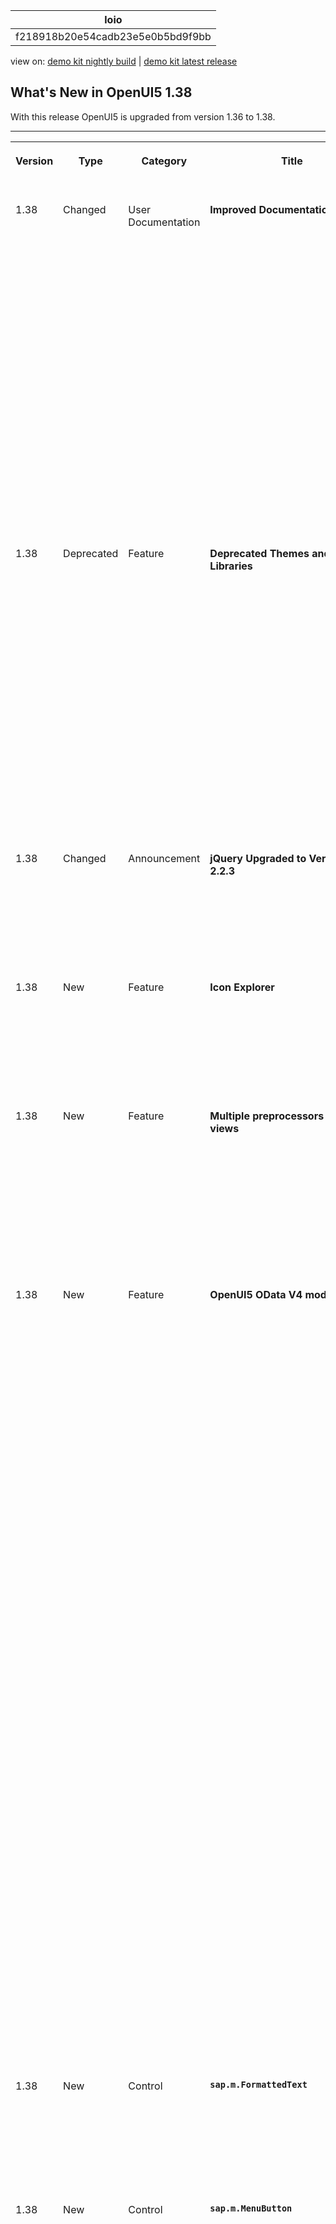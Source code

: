 <!-- loiof218918b20e54cadb23e5e0b5bd9f9bb -->

| loio |
| -----|
| f218918b20e54cadb23e5e0b5bd9f9bb |

<div id="loio">

view on: [demo kit nightly build](https://sdk.openui5.org/nightly/#/topic/f218918b20e54cadb23e5e0b5bd9f9bb) | [demo kit latest release](https://sdk.openui5.org/topic/f218918b20e54cadb23e5e0b5bd9f9bb)</div>

## What's New in OpenUI5 1.38

With this release OpenUI5 is upgraded from version 1.36 to 1.38.

****


<table>
<tr>
<th valign="top">

Version



</th>
<th valign="top">

Type



</th>
<th valign="top">

Category



</th>
<th valign="top">

Title



</th>
<th valign="top">

Description



</th>
<th valign="top">

Action



</th>
<th valign="top">

Available as of



</th>
</tr>
<tr>
<td valign="top">

1.38 



</td>
<td valign="top">

Changed 



</td>
<td valign="top">

User Documentation 



</td>
<td valign="top">

**Improved Documentation** 



</td>
<td valign="top">

**Improved Documentation**

Thanks a lot to all of you who have used the Demo Kit feedback function! We have received lots of comments, many of which regarding our tutorials, and are continuously improving the documentation based on your findings.

Please carry on giving us your feedback: even though we cannot update the documentation straight away, your feedback will be considered in the next version!

New or reworked documentation chapters that are not mentioned in the following sections:

-   Chapter [Routing and Navigation](Routing_and_Navigation_3d18f20.md) is now updated and reworked.


<sub>Changed•User Documentation•Info Only•1.38</sub>



</td>
<td valign="top">

Info Only



</td>
<td valign="top">

2016-06-29



</td>
</tr>
<tr>
<td valign="top">

1.38 



</td>
<td valign="top">

Deprecated 



</td>
<td valign="top">

Feature 



</td>
<td valign="top">

**Deprecated Themes and Libraries** 



</td>
<td valign="top">

**Deprecated Themes and Libraries**

The following libraries are deprecated as of this version:

-   `sap.ui.commons`

-   `sap.ui.ux3`

-   `sap.makit`


The following themes are also deprecated as of this version:

-   `sap_ux`

-   `sap_platinum`

-   `sap_goldreflection`


For more information, see [Deprecated Themes and Libraries](Deprecated_Themes_and_Libraries_a87ca84.md).

<sub>Deprecated•Feature•Info Only•1.38</sub>



</td>
<td valign="top">

Info Only 



</td>
<td valign="top">

2016-06-29



</td>
</tr>
<tr>
<td valign="top">

1.38 



</td>
<td valign="top">

Changed 



</td>
<td valign="top">

Announcement 



</td>
<td valign="top">

**jQuery Upgraded to Version 2.2.3** 



</td>
<td valign="top">

**jQuery Upgraded to Version 2.2.3**

jQuery has been upgraded to version 2.2.3. This upgrade may have an impact on apps developed with OpenUI5.

<sub>Changed•Announcement•Info Only•1.38</sub>



</td>
<td valign="top">

Info Only 



</td>
<td valign="top">

2016-06-29



</td>
</tr>
<tr>
<td valign="top">

1.38 



</td>
<td valign="top">

New 



</td>
<td valign="top">

Feature 



</td>
<td valign="top">

**Icon Explorer** 



</td>
<td valign="top">

**Icon Explorer**

We have 46 new icons, and some existing icons have been redesigned - check the [Icon Explorer](https://sdk.openui5.org/test-resources/sap/m/demokit/iconExplorer/webapp/index.html) in the Demo Kit for details.

<sub>New•Feature•Info Only•1.38</sub>



</td>
<td valign="top">

Info Only 



</td>
<td valign="top">

2016-06-29



</td>
</tr>
<tr>
<td valign="top">

1.38 



</td>
<td valign="top">

New 



</td>
<td valign="top">

Feature 



</td>
<td valign="top">

**Multiple preprocessors for XML views** 



</td>
<td valign="top">

**Multiple preprocessors for XML views**

We have enhanced the XML view so that it is now capable of running more than one preprocessor per hook. Additionally, the new hook `viewxml` has been introduced. For more information, see [Preprocessing XML Views](Preprocessing_XML_Views_48b81b9.md).

<sub>New•Feature•Info Only•1.38</sub>



</td>
<td valign="top">

Info Only 



</td>
<td valign="top">

2016-06-29



</td>
</tr>
<tr>
<td valign="top">

1.38 



</td>
<td valign="top">

New 



</td>
<td valign="top">

Feature 



</td>
<td valign="top">

**OpenUI5 OData V4 model** 



</td>
<td valign="top">

**OpenUI5 OData V4 model**

We are providing an initial version of the OpenUI5 OData V4 Model. This model supports the following:

-   Read access

-   Updating properties of OData entities via two-way-binding

-   Operation \(function and action\) execution

-   Grouping data requests in a batch request

-   Server-side sorting and filtering


> ### Restriction:  
> This is the first version of the OpenUI5 OData V4 model. Due to its limited feature scope, we recommend you do not use this release to develop applications that are to be used in production systems. Please look at the detailed documentation of the features, as certain parts of a feature may be missing which you might expect as given. While our intention was to be compatible with existing controls, existing controls might not work due to small incompatibilities compared to `sap.ui.model.odata.(v2.)ODataModel`, or due to missing features in the model. Up to now, only limited tests with controls have been done with the OpenUI5 OData V4 model. The interface for applications has been changed to make usage of the model easier and more efficient. A summary of these changes is documented in the section [Changes Compared to OData V2 Model](Changes_Compared_to_OData_V2_Model_abd4d7c.md).

For more information, see [OData V4 Model](OData_V4_Model_5de13cf.md), the [API Reference](https://sdk.openui5.org/api/sap.ui.model.odata.v4), and the [Samples](https://sdk.openui5.org/entity/sap.ui.model.odata.v4.ODataModel).

<sub>New•Feature•Info Only•1.38</sub>



</td>
<td valign="top">

Info Only 



</td>
<td valign="top">

2016-06-29



</td>
</tr>
<tr>
<td valign="top">

1.38 



</td>
<td valign="top">

New 



</td>
<td valign="top">

Control 



</td>
<td valign="top">

**`sap.m.FormattedText`** 



</td>
<td valign="top">

**`sap.m.FormattedText`**

You can use this control to display formatted texts in HTML format.

For more information, see the [API Reference](https://sdk.openui5.org/api/sap.m.FormattedText) and the [Samples](https://sdk.openui5.org/entity/sap.m.FormattedText).

<sub>New•Control•Info Only•1.38</sub>



</td>
<td valign="top">

Info Only 



</td>
<td valign="top">

2016-06-29



</td>
</tr>
<tr>
<td valign="top">

1.38 



</td>
<td valign="top">

New 



</td>
<td valign="top">

Control 



</td>
<td valign="top">

**`sap.m.MenuButton`** 



</td>
<td valign="top">

**`sap.m.MenuButton`**

The control opens a hierarchical menu and enables quick triggering of the last action of the menu item selected. In `Regular` mode it always opens the menu, whereas in `Split` mode it can be also used directly as a button to trigger the currently displayed menu item’s action. In `Split` mode it can display either the default menu item or the last selected one.

-   Regular Mode

    ![](images/loio69b18052e57e48538fa02229ff7e43f7_HiRes.png)

-   Split Mode

    ![](images/loio3fb088782e4e49bab3f05920066794c1_HiRes.png)


For more information, see the [API Reference](https://sdk.openui5.org/api/sap.m.MenuButton) and the [Sample](https://sdk.openui5.org/entity/sap.m.MenuButton/sample/sap.m.sample.MenuButton).

<sub>New•Control•Info Only•1.38</sub>



</td>
<td valign="top">

Info Only 



</td>
<td valign="top">

2016-06-29



</td>
</tr>
<tr>
<td valign="top">

1.38 



</td>
<td valign="top">

New 



</td>
<td valign="top">

Control 



</td>
<td valign="top">

**`sap.m.ObjectMarker`** 



</td>
<td valign="top">

**`sap.m.ObjectMarker`**

The `ObjectMarker` control represents the status of an object with icon and/or text. It can be interactive \(as a link\) or non-interactive. It has the following predefined types:

-   `Flagged`

-   `Favorite`

-   `Draft`

-   `Locked`

-   `Unsaved`


An object might have multiple `ObjectMarker`s at the same time but the editing states \(`Locked`, `Draft`, and `Unsaved`\) are mutually exclusive.

![](images/loio63be65114f584a01bda20eb866894ace_HiRes.png)

For more information, see the [API Reference](https://sdk.openui5.org/api/sap.m.ObjectMarker) and the [Samples](https://sdk.openui5.org/entity/sap.m.ObjectMarker).

<sub>New•Control•Info Only•1.38</sub>



</td>
<td valign="top">

Info Only 



</td>
<td valign="top">

2016-06-29



</td>
</tr>
<tr>
<td valign="top">

1.38 



</td>
<td valign="top">

New 



</td>
<td valign="top">

Control 



</td>
<td valign="top">

**`sap.m.RangeSlider`** 



</td>
<td valign="top">

**`sap.m.RangeSlider`**

**`sap.m.RangeSlider`** is a new input control that is used to select a range of values. The `RangeSlider` has two slider handles that can be moved along a predefined numerical range scale. This control extends the `sap.m.Slider` and introduces additional functionality.

![](images/loiod6a92b6c14db4bbab8d0a845489155e6_HiRes.png)

<sub>New•Control•Info Only•1.38</sub>



</td>
<td valign="top">

Info Only 



</td>
<td valign="top">

2016-06-29



</td>
</tr>
<tr>
<td valign="top">

1.38 



</td>
<td valign="top">

New 



</td>
<td valign="top">

Control 



</td>
<td valign="top">

**`sap.m.StepInput`** 



</td>
<td valign="top">

**`sap.m.StepInput`**

The `StepInput` control allows the user to change the input value with a predefined step. The value can be changed using the increment/decrement buttons or keys on the keyboard. On the desktop, when using the keyboard [PgUp\] and [PgDn\] keys, the value increases/decreases two steps at a time.

![](images/loio40eb4db5863944c88839db0ff3d7e6cb_HiRes.png)

For more information, see the [API Reference](https://sdk.openui5.org/api/sap.m.StepInput) and the [Samples](https://sdk.openui5.org/entity/sap.m.StepInput).

<sub>New•Control•Info Only•1.38</sub>



</td>
<td valign="top">

Info Only 



</td>
<td valign="top">

2016-06-29



</td>
</tr>
<tr>
<td valign="top">

1.38 



</td>
<td valign="top">

New 



</td>
<td valign="top">

Control 



</td>
<td valign="top">

**`sap.ui.layout.ResponsiveSplitter`** 



</td>
<td valign="top">

**`sap.ui.layout.ResponsiveSplitter`**

**`sap.ui.layout.ResponsiveSplitter`** is a layout control that is used to visually divide the content of its parent. The control is responsive and can adjust its contents to any screen size. On smaller screens, pagination is used to allow navigation to all splitter panes.

![](images/loio542861b7dc7c452a994fe98beadf6d10_HiRes.png)

For more information, see the [API Reference](https://sdk.openui5.org/api/sap.ui.layout.ResponsiveSplitter) and the [Samples](https://sdk.openui5.org/entity/sap.ui.layout.ResponsiveSplitter).

<sub>New•Control•Info Only•1.38</sub>



</td>
<td valign="top">

Info Only 



</td>
<td valign="top">

2016-06-29



</td>
</tr>
<tr>
<td valign="top">

1.38 



</td>
<td valign="top">

Changed 



</td>
<td valign="top">

Feature 



</td>
<td valign="top">

**One page acceptance test \(OPA\)** 



</td>
<td valign="top">

**One page acceptance test \(OPA\)**

The `Press` and `EnterText` actions now support a larger number of controls and can now be executed on embedded controls by specifying the control suffix. For more information, see the API Reference for [`Press`](https://sdk.openui5.org/api/sap.ui.test.actions.Press) and [`EnterText`](https://sdk.openui5.org/api/sap.ui.test.actions.EnterText) and the [Sample](https://sdk.openui5.org/entity/sap.ui.test.Opa5/sample/sap.ui.core.sample.OpaAction).

<sub>Changed•Feature•Info Only•1.38</sub>



</td>
<td valign="top">

Info Only 



</td>
<td valign="top">

2016-06-29



</td>
</tr>
<tr>
<td valign="top">

1.38 



</td>
<td valign="top">

Changed 



</td>
<td valign="top">

Control 



</td>
<td valign="top">

**`sap.m.ComboBox`** 



</td>
<td valign="top">

**`sap.m.ComboBox`**

-   Is now supported on mobile phones. The list of available values will open as a full-screen dialog on small devices.

-   The new `loadItem` event makes it possible to defer initialization of items in the `ComboBox` dropdown list control to a point in time when the items are required. This helps to improve performance.

    For more information, see the [Samples](https://sdk.openui5.org/entity/sap.m.ComboBox).


<sub>Changed•Control•Info Only•1.38</sub>



</td>
<td valign="top">

Info Only 



</td>
<td valign="top">

2016-06-29



</td>
</tr>
<tr>
<td valign="top">

1.38 



</td>
<td valign="top">

Changed 



</td>
<td valign="top">

Control 



</td>
<td valign="top">

**`sap.m.DatePicker / sap.m.DateTimePicker / sap.m.PlanningCalendar / sap.ui.unified.Calendar`** 



</td>
<td valign="top">

**`sap.m.DatePicker / sap.m.DateTimePicker / sap.m.PlanningCalendar / sap.ui.unified.Calendar`**

You can now set minimum and maximum dates to limit the range of available dates.

For more information, see the API Reference for [`sap.m.DatePicker`](https://sdk.openui5.org/api/sap.m.DatePicker), [`sap.m.DateTimePicker`](https://sdk.openui5.org/api/sap.m.DateTimePicker), [`sap.m.PlanningCalendar`](https://sdk.openui5.org/api/sap.m.PlanningCalendar), and [`sap.ui.unified.Calendar`](https://sdk.openui5.org/api/sap.ui.unified.Calendar), and the samples for [`sap.m.DatePicker`](https://sdk.openui5.org/entity/sap.m.DatePicker/sample/sap.m.sample.DatePicker), [`sap.m.PlanningCalendar`](https://sdk.openui5.org/entity/sap.m.PlanningCalendar/sample/sap.m.sample.PlanningCalendarMinMax), and [`sap.ui.unified.Calendar`](https://sdk.openui5.org/entity/sap.ui.unified.Calendar/sample/sap.ui.unified.sample.CalendarMinMax).

<sub>Changed•Control•Info Only•1.38</sub>



</td>
<td valign="top">

Info Only 



</td>
<td valign="top">

2016-06-29



</td>
</tr>
<tr>
<td valign="top">

1.38 



</td>
<td valign="top">

Changed 



</td>
<td valign="top">

Control 



</td>
<td valign="top">

**`sap.m.GenericTile`** 



</td>
<td valign="top">

**`sap.m.GenericTile`** 

The `GenericTile` control has a new responsive design that significantly improves the user experience, it has also been optimized for larger smartphones. The `GenericTile` adjusts its size to fit all the different display sizes of the current devices supported by OpenUI5 \(see [Browser and Platform Support](Browser_and_Platform_Support_74b59ef.md)\). The main changes are the tile size, font size, padding, the new `ImageContent` control, and new samples showing the variety of use cases for the `GenericTile`.

The `sap.m.ImageContent` control can be used to include images in a tile. It can be embedded in the content area of the `GenericTile` control.

For more information, see [Generic Tile](Generic_Tile_a1998ec.md), the API Reference for [`sap.m.GenericTile`](https://sdk.openui5.org/api/sap.m.GenericTile) and [`sap.m.ImageContent`](https://sdk.openui5.org/api/sap.m.ImageContent), and the samples for [`GenericTile`](https://sdk.openui5.org/entity/sap.m.GenericTile) and [`ImageContent`](https://sdk.openui5.org/entity/sap.m.ImageContent).

<sub>Changed•Control•Info Only•1.38</sub>



</td>
<td valign="top">

Info Only 



</td>
<td valign="top">

2016-06-29



</td>
</tr>
<tr>
<td valign="top">

1.38 



</td>
<td valign="top">

Changed 



</td>
<td valign="top">

Control 



</td>
<td valign="top">

**`sap.m.List / sap.m.Table`** 



</td>
<td valign="top">

**`sap.m.List / sap.m.Table`**

The new `keyboardMode` property for the `List` and `Table` controls determines the keyboard handling for these controls. The `Navigation` value of the property enables a mode that allows you to navigate within a large number of items, for example, table cells, using the tab key, whereas the `Edit` mode can be used to edit a limited number of items.

<sub>Changed•Control•Info Only•1.38</sub>



</td>
<td valign="top">

Info Only 



</td>
<td valign="top">

2016-06-29



</td>
</tr>
<tr>
<td valign="top">

1.38 



</td>
<td valign="top">

Changed 



</td>
<td valign="top">

Control 



</td>
<td valign="top">

**`sap.m.MaskInput`** 



</td>
<td valign="top">

**`sap.m.MaskInput`**

You can now use escape characters in the `MaskInput` definition to be able to use the predefined rule characters as immutable ones.

<sub>Changed•Control•Info Only•1.38</sub>



</td>
<td valign="top">

Info Only 



</td>
<td valign="top">

2016-06-29



</td>
</tr>
<tr>
<td valign="top">

1.38 



</td>
<td valign="top">

Changed 



</td>
<td valign="top">

Control 



</td>
<td valign="top">

**`sap.m.MessagePopover`** 



</td>
<td valign="top">

**`sap.m.MessagePopover`**

**`sap.m.MessagePopover`** has been improved and can now be resized. Resizing is only possible when the `MessagePopover` is opened from the footer on a desktop.

![](images/loio8443028265c54ddaa40cd223bf401d2f_HiRes.png)

<sub>Changed•Control•Info Only•1.38</sub>



</td>
<td valign="top">

Info Only 



</td>
<td valign="top">

2016-06-29



</td>
</tr>
<tr>
<td valign="top">

1.38 



</td>
<td valign="top">

Changed 



</td>
<td valign="top">

Control 



</td>
<td valign="top">

**`sap.m.NotificationListItem`** 



</td>
<td valign="top">

**`sap.m.NotificationListItem`**

The control has two improvements:

-   The control responsiveness is updated for better usability on large screens \(more than 640 pixels width\) – the buttons are now located on the right side of the text.

-   The *Show More* button for toggling expand/collapse mode can now be hidden with the use of the new property `hideShowMoreButton`.


For more information, see the [API Reference](https://sdk.openui5.org/api/sap.m.NotificationListItem) and the [Samples](https://sdk.openui5.org/entity/sap.m.NotificationListItem).

<sub>Changed•Control•Info Only•1.38</sub>



</td>
<td valign="top">

Info Only 



</td>
<td valign="top">

2016-06-29



</td>
</tr>
<tr>
<td valign="top">

1.38 



</td>
<td valign="top">

Changed 



</td>
<td valign="top">

Control 



</td>
<td valign="top">

**`sap.m.Popover`** 



</td>
<td valign="top">

**`sap.m.Popover`**

**`sap.m.Popover`** has four new values for its `PlacementType`:

-   `PreferredBottomOrFlip`

-   `PreferredLeftOrFlip`

-   `PreferredRightOrFlip`

-   `PreferredTopOrFlip`


They determine the preferred position of the `Popover` and how it behaves when there is insufficient space for it on the screen. These properties allow the `Popover` to flip over and cover some of the content below it.

For more information, see the [API Reference](https://sdk.openui5.org/api/sap.m.PlacementType) and the [Samples](https://sdk.openui5.org/entity/sap.m.PlacementType).

<sub>Changed•Control•Info Only•1.38</sub>



</td>
<td valign="top">

Info Only 



</td>
<td valign="top">

2016-06-29



</td>
</tr>
<tr>
<td valign="top">

1.38 



</td>
<td valign="top">

Changed 



</td>
<td valign="top">

Control 



</td>
<td valign="top">

**`sap.m.TextArea`** 



</td>
<td valign="top">

**`sap.m.TextArea`**

**`sap.m.TextArea`** can now grow and shrink to adapt to the entered text.

For more information, see the [API Reference](https://sdk.openui5.org/api/sap.m.TextArea) and the [Sample](https://sdk.openui5.org/entity/sap.m.TextArea/sample/sap.m.sample.TextAreaGrowing).

<sub>Changed•Control•Info Only•1.38</sub>



</td>
<td valign="top">

Info Only 



</td>
<td valign="top">

2016-06-29



</td>
</tr>
<tr>
<td valign="top">

1.38 



</td>
<td valign="top">

Changed 



</td>
<td valign="top">

Control 



</td>
<td valign="top">

**`sap.m.UploadCollection`** 



</td>
<td valign="top">

**`sap.m.UploadCollection`**

To upload a new version of a file to the `UploadCollection` list, the `openFileDialog` method is available. You can provide a pushbutton in the header area and if one entry in the `UploadCollection` list is selected, the API method will be called.

For more information, see the [API Reference](https://sdk.openui5.org/api/sap.m.UploadCollection) and the [Sample](https://sdk.openui5.org/entity/sap.m.UploadCollection).

<sub>Changed•Control•Info Only•1.38</sub>



</td>
<td valign="top">

Info Only 



</td>
<td valign="top">

2016-06-29



</td>
</tr>
<tr>
<td valign="top">

1.38 



</td>
<td valign="top">

Changed 



</td>
<td valign="top">

Control 



</td>
<td valign="top">

**`sap.m.ViewSettingsDialog`** 



</td>
<td valign="top">

**`sap.m.ViewSettingsDialog`**

The `ViewSettingsDialog` control now gives you the opportunity to modify filter detail page items on the fly with the help of the new event `filterDetailPageOpened`. This event is fired each time after the filter detail page is accessed, notifying the outside world that the page is loaded along with the information for which filter the respective details are displayed. This allows a handler to be attached that alters the filter detail items aggregation.

For more information, see the [API Reference](https://sdk.openui5.org/api/sap.m.ViewSettingsDialog).

<sub>Changed•Control•Info Only•1.38</sub>



</td>
<td valign="top">

Info Only 



</td>
<td valign="top">

2016-06-29



</td>
</tr>
<tr>
<td valign="top">

1.38 



</td>
<td valign="top">

Changed 



</td>
<td valign="top">

Control 



</td>
<td valign="top">

**`sap.tnt.SideNavigation`** 



</td>
<td valign="top">

**`sap.tnt.SideNavigation`**

Root items with no children can now be opened with a single click when the `SideNavigation` control is in collapsed mode.

<sub>Changed•Control•Info Only•1.38</sub>



</td>
<td valign="top">

Info Only 



</td>
<td valign="top">

2016-06-29



</td>
</tr>
<tr>
<td valign="top">

1.38 



</td>
<td valign="top">

Changed 



</td>
<td valign="top">

Control 



</td>
<td valign="top">

**`sap.tnt.ToolPage`** 



</td>
<td valign="top">

**`sap.tnt.ToolPage`**

Animation is now added when expanding and collapsing the `SideNavigation` control within the `ToolPage`.

For more information, see the [Sample](https://sdk.openui5.org/entity/sap.tnt.ToolPage/sample/sap.tnt.sample.ToolPage).

<sub>Changed•Control•Info Only•1.38</sub>



</td>
<td valign="top">

Info Only 



</td>
<td valign="top">

2016-06-29



</td>
</tr>
<tr>
<td valign="top">

1.38 



</td>
<td valign="top">

Changed 



</td>
<td valign="top">

Control 



</td>
<td valign="top">

**`sap.ui.commons.ColorPicker`** 



</td>
<td valign="top">

**`sap.ui.commons.ColorPicker`**

**`sap.ui.commons.ColorPicker`** supports HSL \(Hue Saturation and Lightness\) mode. This mode works better with modern browsers and it does not require intermediate conversion back to RGB. Additionally, there is a new input field for the `alpha` \(transparency\) value for more precise color definition.

![](images/loioafef27d2b0ef41b1b8dfa7517047bda8_HiRes.png)

<sub>Changed•Control•Info Only•1.38</sub>



</td>
<td valign="top">

Info Only 



</td>
<td valign="top">

2016-06-29



</td>
</tr>
<tr>
<td valign="top">

1.38 



</td>
<td valign="top">

Changed 



</td>
<td valign="top">

Control 



</td>
<td valign="top">

**`sap.ui.layout.Form / sap.ui.layout.SimpleForm`** 



</td>
<td valign="top">

**`sap.ui.layout.Form / sap.ui.layout.SimpleForm`**

You can now add a toolbar to a form container or the form itself.

For more information, see the [Sample](https://sdk.openui5.org/entity/sap.ui.layout.form.Form/sample/sap.ui.layout.sample.FormToolbar).

<sub>Changed•Control•Info Only•1.38</sub>



</td>
<td valign="top">

Info Only 



</td>
<td valign="top">

2016-06-29



</td>
</tr>
<tr>
<td valign="top">

1.38 



</td>
<td valign="top">

Deleted 



</td>
<td valign="top">

Control 



</td>
<td valign="top">

**`sap.ui.table.DataTable`** 



</td>
<td valign="top">

**`sap.ui.table.DataTable`**

**`sap.ui.table.DataTable`** has been deleted.

<sub>Deleted•Control•Info Only•1.38</sub>



</td>
<td valign="top">

Info Only 



</td>
<td valign="top">

2016-06-29



</td>
</tr>
<tr>
<td valign="top">

1.38 



</td>
<td valign="top">

Changed 



</td>
<td valign="top">

Control 



</td>
<td valign="top">

**`sap.ui.table.TreeTable`** 



</td>
<td valign="top">

**`sap.ui.table.TreeTable`**

**`sap.ui.table.TreeTable`** now supports `AutoExpand` paging if it is bound to an OData model.

By setting `numberOfExpandedLevels` as a binding parameter \(e.g. in the `bindRows` call of the `TreeTable`\), you now can specify the initial expansion depth. This feature is only available for OData services exposing a property marked with the annotation `hierarchy-node-descendant-count-for`. This also means the service has to respect a `$filter` statement on the annotated `Level` property, and returns the entries sorted. You can find the specification for this and all other hierarchy annotations in the SAP Community Network under [SAP Annotations for OData Version 2.0](http://scn.sap.com/docs/DOC-44986).

<sub>Changed•Control•Info Only•1.38</sub>



</td>
<td valign="top">

Info Only 



</td>
<td valign="top">

2016-06-29



</td>
</tr>
<tr>
<td valign="top">

1.38 



</td>
<td valign="top">

Changed 



</td>
<td valign="top">

Control 



</td>
<td valign="top">

**`sap.ui.unified.Menu`** 



</td>
<td valign="top">

**`sap.ui.unified.Menu`**

To significantly increase the usability of `sap.ui.unified.Menu`, a delay has been added to the closing of submenus.

For more information, see the [Sample](https://sdk.openui5.org/entity/sap.ui.unified.Menu/sample/sap.ui.unified.sample.MenuItemEventing).

<sub>Changed•Control•Info Only•1.38</sub>



</td>
<td valign="top">

Info Only 



</td>
<td valign="top">

2016-06-29



</td>
</tr>
<tr>
<td valign="top">

1.38 



</td>
<td valign="top">

Changed 



</td>
<td valign="top">

Control 



</td>
<td valign="top">

**`sap.uxap.ObjectPageHeader`** 



</td>
<td valign="top">

**`sap.uxap.ObjectPageHeader`**

`ObjectPageHeader` can be integrated with the `SideContent` scenario. A new `sideContentButton` aggregation has been added. This aggregation has a new button, which appears after the actions buttons and triggers opening the side content for additional information.

![](images/loio8e2908435c774fe58ab9b8107be5f4fb_HiRes.png)

For more information, see the [Sample](https://sdk.openui5.org/entity/sap.uxap.ObjectPageHeader/sample/sap.uxap.sample.ObjectPageDynamicSideContentBtn).

<sub>Changed•Control•Info Only•1.38</sub>



</td>
<td valign="top">

Info Only 



</td>
<td valign="top">

2016-06-29



</td>
</tr>
<tr>
<td valign="top">

1.38 



</td>
<td valign="top">

Changed 



</td>
<td valign="top">

Control 



</td>
<td valign="top">

**`sap.uxap.ObjectPageLayout`** 



</td>
<td valign="top">

**`sap.uxap.ObjectPageLayout`**

-   It supports scrolling to a particular section, based on its ID. This allows easier access to all parts of the application and consistent navigation back to a previous position within the `ObjectPage`.

    For more information, see the [Sample](https://sdk.openui5.org/entity/sap.uxap.ObjectPageLayout/sample/sap.uxap.sample.ObjectPageLazyLoadingWithoutBlocks).

-   Performance is improved for the use case with no `Blocks`. The `ObjectPage` now supports lazy loading with the stashed property of the `ObjectPageLazyLoader`. As a result, you avoid the additional creation of XML views for each `Block`.

    For more information, see [Object Page Scrolling](Object_Page_Scrolling_bc410e9.md) and the [Sample](https://sdk.openui5.org/entity/sap.uxap.ObjectPageLayout/sample/sap.uxap.sample.ObjectPageState).


<sub>Changed•Control•Info Only•1.38</sub>



</td>
<td valign="top">

Info Only 



</td>
<td valign="top">

2016-06-29



</td>
</tr>
</table>

**Parent topic:**[Previous Versions](Previous_Versions_6660a59.md "")

**Related Information**  


[What's New in OpenUI5 1.117](What_s_New_in_OpenUI5_1_117_029d3b4.md "With this release OpenUI5 is upgraded from version 1.116 to 1.117.")

[What's New in OpenUI5 1.116](What_s_New_in_OpenUI5_1_116_ebd6f34.md "With this release OpenUI5 is upgraded from version 1.115 to 1.116.")

[What's New in OpenUI5 1.115](What_s_New_in_OpenUI5_1_115_409fde8.md "With this release OpenUI5 is upgraded from version 1.114 to 1.115.")

[What's New in OpenUI5 1.114](What_s_New_in_OpenUI5_1_114_890fce1.md "With this release OpenUI5 is upgraded from version 1.113 to 1.114.")

[What's New in OpenUI5 1.113](What_s_New_in_OpenUI5_1_113_a9553fe.md "With this release OpenUI5 is upgraded from version 1.112 to 1.113.")

[What's New in OpenUI5 1.112](What_s_New_in_OpenUI5_1_112_34afc69.md "With this release OpenUI5 is upgraded from version 1.111 to 1.112.")

[What's New in OpenUI5 1.111](What_s_New_in_OpenUI5_1_111_7a67837.md "With this release OpenUI5 is upgraded from version 1.110 to 1.111.")

[What's New in OpenUI5 1.110](What_s_New_in_OpenUI5_1_110_71a855c.md "With this release OpenUI5 is upgraded from version 1.109 to 1.110.")

[What's New in OpenUI5 1.109](What_s_New_in_OpenUI5_1_109_3264bd2.md "With this release OpenUI5 is upgraded from version 1.108 to 1.109.")

[What's New in OpenUI5 1.108](What_s_New_in_OpenUI5_1_108_66e33f0.md "With this release OpenUI5 is upgraded from version 1.107 to 1.108.")

[What's New in OpenUI5 1.107](What_s_New_in_OpenUI5_1_107_d4ff916.md "With this release OpenUI5 is upgraded from version 1.106 to 1.107.")

[What's New in OpenUI5 1.106](What_s_New_in_OpenUI5_1_106_5b497b0.md "With this release OpenUI5 is upgraded from version 1.105 to 1.106.")

[What's New in OpenUI5 1.105](What_s_New_in_OpenUI5_1_105_4d6c00e.md "With this release OpenUI5 is upgraded from version 1.104 to 1.105.")

[What's New in OpenUI5 1.104](What_s_New_in_OpenUI5_1_104_69e567c.md "With this release OpenUI5 is upgraded from version 1.103 to 1.104.")

[What's New in OpenUI5 1.103](What_s_New_in_OpenUI5_1_103_0e98c76.md "With this release OpenUI5 is upgraded from version 1.102 to 1.103.")

[What's New in OpenUI5 1.102](What_s_New_in_OpenUI5_1_102_f038c99.md "With this release OpenUI5 is upgraded from version 1.101 to 1.102.")

[What's New in OpenUI5 1.101](What_s_New_in_OpenUI5_1_101_7733b00.md "With this release OpenUI5 is upgraded from version 1.100 to 1.101.")

[What's New in OpenUI5 1.100](What_s_New_in_OpenUI5_1_100_27dec1d.md "With this release OpenUI5 is upgraded from version 1.99 to 1.100.")

[What's New in OpenUI5 1.99](What_s_New_in_OpenUI5_1_99_4f35848.md "With this release OpenUI5 is upgraded from version 1.98 to 1.99.")

[What's New in OpenUI5 1.98](What_s_New_in_OpenUI5_1_98_d9f16f2.md "With this release OpenUI5 is upgraded from version 1.97 to 1.98.")

[What's New in OpenUI5 1.97](What_s_New_in_OpenUI5_1_97_fa0e282.md "With this release OpenUI5 is upgraded from version 1.96 to 1.97.")

[What's New in OpenUI5 1.96](What_s_New_in_OpenUI5_1_96_7a9269f.md "With this release OpenUI5 is upgraded from version 1.95 to 1.96.")

[What's New in OpenUI5 1.95](What_s_New_in_OpenUI5_1_95_a1aea67.md "With this release OpenUI5 is upgraded from version 1.94 to 1.95.")

[What's New in OpenUI5 1.94](What_s_New_in_OpenUI5_1_94_c40f1e6.md "With this release OpenUI5 is upgraded from version 1.93 to 1.94.")

[What's New in OpenUI5 1.93](What_s_New_in_OpenUI5_1_93_f273340.md "With this release OpenUI5 is upgraded from version 1.92 to 1.93.")

[What's New in OpenUI5 1.92](What_s_New_in_OpenUI5_1_92_1ef345d.md "With this release OpenUI5 is upgraded from version 1.91 to 1.92.")

[What's New in OpenUI5 1.91](What_s_New_in_OpenUI5_1_91_0a2bd79.md "With this release OpenUI5 is upgraded from version 1.90 to 1.91.")

[What's New in OpenUI5 1.90](What_s_New_in_OpenUI5_1_90_91c10c2.md "With this release OpenUI5 is upgraded from version 1.89 to 1.90.")

[What's New in OpenUI5 1.89](What_s_New_in_OpenUI5_1_89_e56cddc.md "With this release OpenUI5 is upgraded from version 1.88 to 1.89.")

[What's New in OpenUI5 1.88](What_s_New_in_OpenUI5_1_88_e15a206.md "With this release OpenUI5 is upgraded from version 1.87 to 1.88.")

[What's New in OpenUI5 1.87](What_s_New_in_OpenUI5_1_87_b506da7.md "With this release OpenUI5 is upgraded from version 1.86 to 1.87.")

[What's New in OpenUI5 1.86](What_s_New_in_OpenUI5_1_86_4c1c959.md "With this release OpenUI5 is upgraded from version 1.85 to 1.86.")

[What's New in OpenUI5 1.85](What_s_New_in_OpenUI5_1_85_1d18eb5.md "With this release OpenUI5 is upgraded from version 1.84 to 1.85.")

[What's New in OpenUI5 1.84](What_s_New_in_OpenUI5_1_84_dc76640.md "With this release OpenUI5 is upgraded from version 1.82 to 1.84.")

[What's New in OpenUI5 1.82](What_s_New_in_OpenUI5_1_82_3a8dd13.md "With this release OpenUI5 is upgraded from version 1.81 to 1.82.")

[What's New in OpenUI5 1.81](What_s_New_in_OpenUI5_1_81_f5e2a21.md "With this release OpenUI5 is upgraded from version 1.80 to 1.81.")

[What's New in OpenUI5 1.80](What_s_New_in_OpenUI5_1_80_8cee506.md "With this release OpenUI5 is upgraded from version 1.79 to 1.80.")

[What's New in OpenUI5 1.79](What_s_New_in_OpenUI5_1_79_99c4cdc.md "With this release OpenUI5 is upgraded from version 1.78 to 1.79.")

[What's New in OpenUI5 1.78](What_s_New_in_OpenUI5_1_78_f09b63e.md "With this release OpenUI5 is upgraded from version 1.77 to 1.78.")

[What's New in OpenUI5 1.77](What_s_New_in_OpenUI5_1_77_c46b439.md "With this release OpenUI5 is upgraded from version 1.76 to 1.77.")

[What's New in OpenUI5 1.76](What_s_New_in_OpenUI5_1_76_aad03b5.md "With this release OpenUI5 is upgraded from version 1.75 to 1.76.")

[What's New in OpenUI5 1.75](What_s_New_in_OpenUI5_1_75_5cbb62d.md "With this release OpenUI5 is upgraded from version 1.74 to 1.75.")

[What's New in OpenUI5 1.74](What_s_New_in_OpenUI5_1_74_c22208a.md "With this release OpenUI5 is upgraded from version 1.73 to 1.74.")

[What's New in OpenUI5 1.73](What_s_New_in_OpenUI5_1_73_231dd13.md "With this release OpenUI5 is upgraded from version 1.72 to 1.73.")

[What's New in OpenUI5 1.72](What_s_New_in_OpenUI5_1_72_521cad9.md "With this release OpenUI5 is upgraded from version 1.71 to 1.72.")

[What's New in OpenUI5 1.71](What_s_New_in_OpenUI5_1_71_a93a6a3.md "With this release OpenUI5 is upgraded from version 1.70 to 1.71.")

[What's New in OpenUI5 1.70](What_s_New_in_OpenUI5_1_70_f073d69.md "With this release OpenUI5 is upgraded from version 1.69 to 1.70.")

[What's New in OpenUI5 1.69](What_s_New_in_OpenUI5_1_69_89a18bd.md "With this release OpenUI5 is upgraded from version 1.68 to 1.69.")

[What's New in OpenUI5 1.68](What_s_New_in_OpenUI5_1_68_f94bf93.md "With this release OpenUI5 is upgraded from version 1.67 to 1.68.")

[What's New in OpenUI5 1.67](What_s_New_in_OpenUI5_1_67_a6b1472.md "With this release OpenUI5 is upgraded from version 1.66 to 1.67.")

[What's New in OpenUI5 1.66](What_s_New_in_OpenUI5_1_66_c9896e9.md "With this release OpenUI5 is upgraded from version 1.65 to 1.66.")

[What's New in OpenUI5 1.65](What_s_New_in_OpenUI5_1_65_0f5acfd.md "With this release OpenUI5 is upgraded from version 1.64 to 1.65.")

[What's New in OpenUI5 1.64](What_s_New_in_OpenUI5_1_64_0e30822.md "With this release OpenUI5 is upgraded from version 1.63 to 1.64.")

[What's New in OpenUI5 1.63](What_s_New_in_OpenUI5_1_63_e8d9da7.md "With this release OpenUI5 is upgraded from version 1.62 to 1.63.")

[What's New in OpenUI5 1.62](What_s_New_in_OpenUI5_1_62_771f4d5.md "With this release OpenUI5 is upgraded from version 1.61 to 1.62.")

[What's New in OpenUI5 1.61](What_s_New_in_OpenUI5_1_61_d991552.md "With this release OpenUI5 is upgraded from version 1.60 to 1.61.")

[What's New in OpenUI5 1.60](What_s_New_in_OpenUI5_1_60_5a0e1f7.md "With this release OpenUI5 is upgraded from version 1.58 to 1.60.")

[What's New in OpenUI5 1.58](What_s_New_in_OpenUI5_1_58_7c927aa.md "With this release OpenUI5 is upgraded from version 1.56 to 1.58.")

[What's New in OpenUI5 1.56](What_s_New_in_OpenUI5_1_56_108b7fd.md "With this release OpenUI5 is upgraded from version 1.54 to 1.56.")

[What's New in OpenUI5 1.54](What_s_New_in_OpenUI5_1_54_c838330.md "With this release OpenUI5 is upgraded from version 1.52 to 1.54.")

[What's New in OpenUI5 1.52](What_s_New_in_OpenUI5_1_52_849e1b6.md "With this release OpenUI5 is upgraded from version 1.50 to 1.52.")

[What's New in OpenUI5 1.50](What_s_New_in_OpenUI5_1_50_759e9f3.md "With this release OpenUI5 is upgraded from version 1.48 to 1.50.")

[What's New in OpenUI5 1.48](What_s_New_in_OpenUI5_1_48_fa1efac.md "With this release OpenUI5 is upgraded from version 1.46 to 1.48.")

[What's New in OpenUI5 1.46](What_s_New_in_OpenUI5_1_46_6307539.md "With this release OpenUI5 is upgraded from version 1.44 to 1.46.")

[What's New in OpenUI5 1.44](What_s_New_in_OpenUI5_1_44_a0cb7a0.md "With this release OpenUI5 is upgraded from version 1.42 to 1.44.")

[What's New in OpenUI5 1.42](What_s_New_in_OpenUI5_1_42_468b05d.md "With this release OpenUI5 is upgraded from version 1.40 to 1.42.")

[What's New in OpenUI5 1.40](What_s_New_in_OpenUI5_1_40_fbab50e.md "With this release OpenUI5 is upgraded from version 1.38 to 1.40.")

